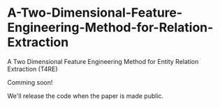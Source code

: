 # A-Two-Dimensional-Feature-Engineering-Method-for-Relation-Extraction

A Two Dimensional Feature Engineering Method for Entity Relation Extraction (T4RE)

Comming soon!

We'll release the code when the paper is made public.
